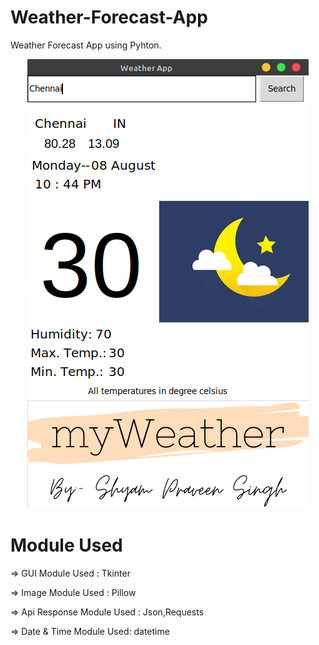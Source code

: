 # Weather-Forecast-App
Weather Forecast App using Pyhton.



<p align="center">
<img src="https://github.com/ShyamPraveenSingh/Weather-Forecast-App/blob/master/chennai.png"> 
</p>

# Module Used

=> GUI Module Used : Tkinter

=> Image Module Used : Pillow

=> Api Response Module Used : Json,Requests

=> Date & Time Module Used: datetime
